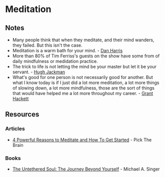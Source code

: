 # Meditation

## Notes

* Many people think that when they meditate, and their mind wanders, they failed. But this isn't the case.
* Meditation is a warm bath for your mind. - [Dan Harris](https://twitter.com/danbharris)
* More than 80% of Tim Ferriss's guests on the show have some from of daily mindfulness or medidation practice.
* The trick to life is not letting the mind be your master but let it be your servant. - [Hugh Jackman](https://twitter.com/realhughjackman)
* What's good for one person is not necessarily good for another. But what I know today is if I just did a lot more meditation, a lot more things of slowing down, a lot more mindfulness, those are the sort of things that would have helped me a lot more throughout my career. - [Grant Hackett](https://www.wikiwand.com/en/Grant_Hackett)

## Resources

### Articles

* [4 Powerful Reasons to Meditate and How To Get Started](https://www.pickthebrain.com/4-reasons-you-should-meditate-and-how-to-get-started/) - Pick The Brain

### Books

* [The Untethered Soul: The Journey Beyond Yourself](https://smile.amazon.co.uk/dp/1572245379) - Michael A. Singer



